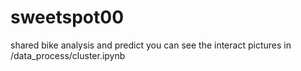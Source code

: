 # sweetspot00
shared bike analysis and predict
you can see the interact pictures in /data_process/cluster.ipynb
